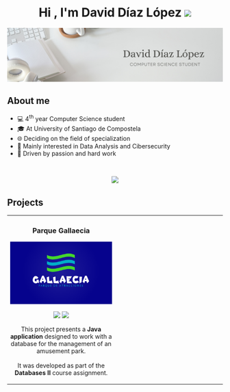 <h1 align="center"><b>Hi , I'm David Díaz López </b><img src="https://media.giphy.com/media/hvRJCLFzcasrR4ia7z/giphy.gif" width="35"></h1>

<p align="center">
  <img src="images/banner.png" alt="Header Image">  
</p>


## About me

- 💻 4<sup>th</sup> year Computer Science student
- 🎓 At University of Santiago de Compostela
- 🌐 Deciding on the field of specialization
- 🎯 Mainly interested in Data Analysis and Cibersecurity
- 💪 Driven by passion and hard work
<br>

<p align="center">
  <a href="https://github.com/DenverCoder1/readme-typing-svg"><img src="https://readme-typing-svg.herokuapp.com?font=Time+New+Roman&color=cyan&size=25&center=true&vCenter=true&width=600&height=100&lines=Commited+to+continuous+growth;Great+team+player;Love+to+learn+new+stuffs+<3"></a>
</p>

## Projects
<table>
<tr>
<td width="50%">
<h3 align="center">Parque Gallaecia</h3>
<div align="center">
<a href="https://github.com/daviddiazlopez/ParqueGallaecia" target="_blank"><img src="https://github.com/daviddiazlopez/ParqueGallaecia/blob/main/src/gui/logo_azul.png?raw=true" width="400" alt="Parque Gallaecia"></a>
<p>
<img src="https://camo.githubusercontent.com/a73109b04734b0adb5596090c93c0240b5a916dac6667be2fe41177ce8cfe470/68747470733a2f2f696d672e736869656c64732e696f2f62616467652f6a6176612d2532334544384230302e7376673f7374796c653d666c6174266c6f676f3d6f70656e6a646b266c6f676f436f6c6f723d7768697465">
<img src="https://camo.githubusercontent.com/0e07b77861d08adcf9f80d43f0ae2d4ff1bc47989639ebde4f6fa61cdd3c1af0/68747470733a2f2f696d672e736869656c64732e696f2f62616467652f6d7973716c2d3434373941312e7376673f7374796c653d666c6174266c6f676f3d6d7973716c266c6f676f436f6c6f723d7768697465">
</p>
<p>This project presents a <strong>Java application</strong> designed to work with a database for the management of an amusement park. <br><br>It was developed as part of the <strong>Databases II</strong> course assignment.</p>
</div>
                                                                                      
</td>

<td width="50%">
               <br>

<!--
**daviddiazlopez/daviddiazlopez** is a ✨ _special_ ✨ repository because its `README.md` (this file) appears on your GitHub profile.

Here are some ideas to get you started:

- 🔭 I’m currently working on ...
- 🌱 I’m currently learning ...
- 👯 I’m looking to collaborate on ...
- 🤔 I’m looking for help with ...
- 💬 Ask me about ...
- 📫 How to reach me: ...
- 😄 Pronouns: ...
- ⚡ Fun fact: ...
-->
